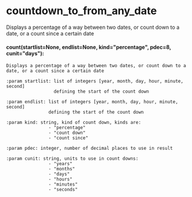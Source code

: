 # countdown_to_from_any_date
Displays a percentage of a way between two dates, or count down to a date, or a count since a certain date


#### count(startlist=None, endlist=None, kind="percentage", pdec=8, cunit="days"):

    Displays a percentage of a way between two dates, or count down to a date, or a count since a certain date

    :param startlist: list of integers [year, month, day, hour, minute, second]
                      defining the start of the count down

    :param endlist: list of integers [year, month, day, hour, minute, second]
                    defining the start of the count down

    :param kind: string, kind of count down, kinds are:
                    - "percentage"
                    - "count down"
                    - "count since"

    :param pdec: integer, number of decimal places to use in result

    :param cunit: string, units to use in count downs:
                    - "years"
                    - "months"
                    - "days"
                    - "hours"
                    - "minutes"
                    - "seconds"
